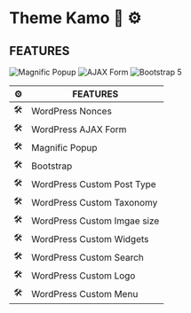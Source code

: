 # Theme Kamo :art: :gear:

## FEATURES

![Magnific Popup](https://img.shields.io/badge/Magnific-Popup-green)
![AJAX Form](https://img.shields.io/badge/AJAX-Form-blue)
![Bootstrap 5](https://img.shields.io/badge/5-Bootstrap-blueviolet)


| :gear: |FEATURES   |  
|---|---|
|:hammer_and_wrench:   |WordPress Nonces   |  
|:hammer_and_wrench:   |WordPress AJAX Form   | 
|:hammer_and_wrench:   |Magnific Popup   | 
|:hammer_and_wrench:   |Bootstrap   |    
|:hammer_and_wrench:   |WordPress Custom Post Type   |   
|:hammer_and_wrench:   |WordPress Custom Taxonomy   |   
|:hammer_and_wrench:   |WordPress Custom Imgae size   | 
|:hammer_and_wrench:   |WordPress Custom Widgets   |   
|:hammer_and_wrench:   |WordPress Custom Search   |   
|:hammer_and_wrench:   |WordPress Custom Logo   |
|:hammer_and_wrench:   |WordPress Custom Menu   |    